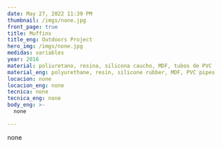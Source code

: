 ```yaml
---
date: May 27, 2022 11:39 PM
thumbnail: /imgs/none.jpg
front_page: true
title: Muffins
title_eng: Outdoors Project
hero_img: /imgs/none.jpg
medidas: variables
year: 2016
material: poliuretano, resina, silicona caucho, MDF, tubos de PVC
material_eng: polyurethane, resin, silicone rubber, MDF, PVC pipes
locacion: none
locacion_eng: none
tecnica: none
tecnica_eng: none
body_eng: >-
  none

---
```

none
